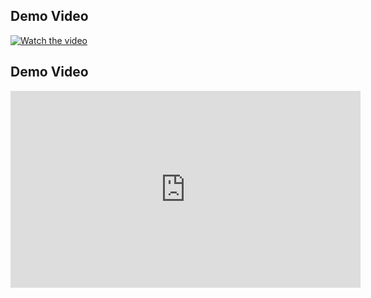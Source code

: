 ## Demo Video
[![Watch the video](https://img.youtube.com/vi/VIDEO_ID/maxresdefault.jpg)](https://youtu.be/VIDEO_ID)
## Demo Video

<!-- YouTube Video -->

<iframe width="560" height="315" src="https://www.youtube.com/embed/jwwn0IL5qcw?si=PbGJjiGeyxIPGn88&amp;start=22" title="YouTube video player" frameborder="0" allow="accelerometer; autoplay; clipboard-write; encrypted-media; gyroscope; picture-in-picture; web-share" referrerpolicy="strict-origin-when-cross-origin" allowfullscreen></iframe>